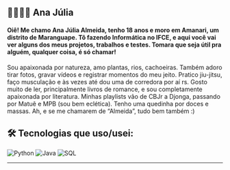 ## 👩🏽‍💻💫 Ana Júlia 

####  Oiê! Me chamo Ana Júlia Almeida, tenho 18 anos e moro em Amanari, um distrito de Maranguape. Tô fazendo Informática no IFCE, e aqui você vai ver alguns dos meus projetos, trabalhos e testes. Tomara que seja útil pra alguém, qualquer coisa, é só chamar!
Sou apaixonada por natureza, amo plantas, rios, cachoeiras. Também adoro tirar fotos, gravar vídeos e registrar momentos do meu jeito. Pratico jiu-jitsu, faço musculação e às vezes até dou uma de corredora por aí rs. Gosto muito de ler, principalmente livros de romance, e sou completamente apaixonada por literatura. 
Minhas playlists vão de CBJr a Djonga, passando por Matuê e MPB (sou bem eclética). Tenho uma quedinha por doces e massas.
Ah, e se me chamarem de “Almeida”, tudo bem também :)

## 🛠️ Tecnologias que uso/usei:

![Python](https://img.shields.io/badge/-Python-3776AB?style=flat&logo=python&logoColor=white)
![Java](https://img.shields.io/badge/-Java-007396?style=flat&logo=java&logoColor=white)
![SQL](https://img.shields.io/badge/-SQL-4479A1?style=flat&logo=postgresql&logoColor=white)

---

